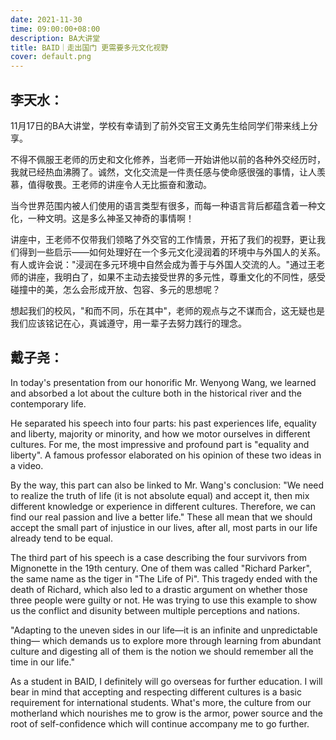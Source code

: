 ```yaml
---
date: 2021-11-30
time: 09:00:00+08:00
description: BA大讲堂
title: BAID｜走出国门 更需要多元文化视野
cover: default.png
---
```


## **李天水：**

11月17日的BA大讲堂，学校有幸请到了前外交官王文勇先生给同学们带来线上分享。

不得不佩服王老师的历史和文化修养，当老师一开始讲他以前的各种外交经历时，我就已经热血沸腾了。诚然，文化交流是一件责任感与使命感很强的事情，让人羡慕，值得敬畏。王老师的讲座令人无比振奋和激动。

当今世界范围内被人们使用的语言类型有很多，而每一种语言背后都蕴含着一种文化，一种文明。这是多么神圣又神奇的事情啊！

讲座中，王老师不仅带我们领略了外交官的工作情景，开拓了我们的视野，更让我们得到一些启示——如何处理好在一个多元文化浸润着的环境中与外国人的关系。有人或许会说："浸润在多元环境中自然会成为善于与外国人交流的人。"通过王老师的讲座，我明白了，如果不主动去接受世界的多元性，尊重文化的不同性，感受碰撞中的美，怎么会形成开放、包容、多元的思想呢？

想起我们的校风，"和而不同，乐在其中"，老师的观点与之不谋而合，这无疑也是我们应该铭记在心，真诚遵守，用一辈子去努力践行的理念。

## **戴子尧：**

In today's presentation from our honorific Mr. Wenyong Wang, we learned and absorbed a lot about the culture both in the historical river and the contemporary life.

He separated his speech into four parts: his past experiences life, equality and liberty, majority or minority, and how we motor ourselves in different cultures. For me, the most impressive and profound part is "equality and liberty".
 A famous professor elaborated on his opinion of these two ideas in a video.

By the way, this part can also be linked to Mr. Wang's conclusion: "We need to realize the truth of life (it is not absolute equal) and accept it, then mix different knowledge or experience in different cultures. Therefore, we can find our real passion and live a better life." These all mean that we should accept the small part of injustice in our lives, after all, most parts in our life already tend to be equal.

The third part of his speech is a case describing the four survivors from Mignonette in the 19th century. One of them was called "Richard Parker", the same name as the tiger in "The Life of Pi". This tragedy ended with the death of Richard, which also led to a drastic argument on whether those three people were guilty or not. He was trying to use this example to show us the conflict and disunity between multiple perceptions and nations.

"Adapting to the uneven sides in our life—it is an infinite and unpredictable thing— which demands us to explore more through learning from abundant culture and digesting all of them is the notion we should remember all the time in our life."

As a student in BAID, I definitely will go overseas for further education. I will bear in mind that accepting and respecting different cultures is a basic requirement for international students. What's more, the culture from our motherland which nourishes me to grow is the armor, power source and the root of self-confidence which will continue accompany me to go further.
